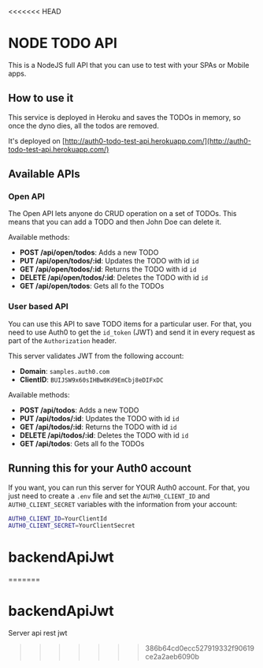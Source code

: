 <<<<<<< HEAD
# NODE TODO API

This is a NodeJS full API that you can use to test with your SPAs or Mobile apps.

## How to use it

This service is deployed in Heroku and saves the TODOs in memory, so once the dyno dies, all the todos are removed.

It's deployed on [http://auth0-todo-test-api.herokuapp.com/](http://auth0-todo-test-api.herokuapp.com/)

## Available APIs

### Open API

The Open API lets anyone do CRUD operation on a set of TODOs. This means that you can add a TODO and then John Doe can delete it.

Available methods:

* **POST /api/open/todos**: Adds a new TODO
* **PUT /api/open/todos/:id**: Updates the TODO with id `id`
* **GET /api/open/todos/:id**: Returns the TODO with id `id`
* **DELETE /api/open/todos/:id**: Deletes the TODO with id `id`
* **GET /api/open/todos**: Gets all fo the TODOs

### User based API

You can use this API to save TODO items for a particular user. For that, you need to use Auth0 to get the `id_token` (JWT) and send it in every request as part of the `Authorization` header.

This server validates JWT from the following account:

* **Domain**: `samples.auth0.com`
* **ClientID**: `BUIJSW9x60sIHBw8Kd9EmCbj8eDIFxDC`

Available methods:

* **POST /api/todos**: Adds a new TODO
* **PUT /api/todos/:id**: Updates the TODO with id `id`
* **GET /api/todos/:id**: Returns the TODO with id `id`
* **DELETE /api/todos/:id**: Deletes the TODO with id `id`
* **GET /api/todos**: Gets all fo the TODOs

## Running this for your Auth0 account

If you want, you can run this server for YOUR Auth0 account. For that, you just need to create a `.env` file and set the `AUTH0_CLIENT_ID` and `AUTH0_CLIENT_SECRET` variables with the information from your account:

````bash
AUTH0_CLIENT_ID=YourClientId
AUTH0_CLIENT_SECRET=YourClientSecret
````

# backendApiJwt 
=======
# backendApiJwt
Server api rest jwt
>>>>>>> 386b64cd0ecc527919332f90619ce2a2aeb6090b
